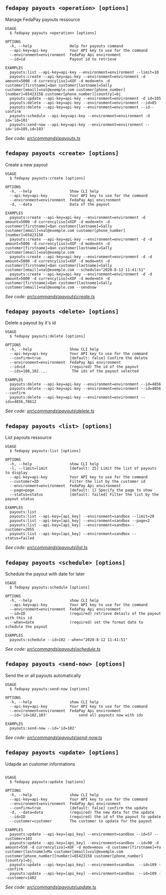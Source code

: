 ## `fedapay payouts <operation> [options]`

Manage FedaPay payouts ressource

```
USAGE
  $ fedapay payouts <operation> [options]

OPTIONS
  -h, --help                 Help for payouts command
  --api-key=api-key          Your API key to use for the command
  --environment=environment  FedaPay Api environment
  --id=id                    Payout id to retrieve

EXAMPLES
  payouts:list --api-key=api-key --environment=environment --limit=10
  payouts:create --api-key=api-key --environment=environment -d amount=5000 -d currency[iso]=XOF -d mode=mtn -d customer[firstname]=Qan customer[lastname]=Sally customer[email]=nal@exemple.com customer[phone_number][number]=65423158 customer[phone_number][country]=bj 
  payouts:update --api-key=api-key --environment=environment -d id=105
  payouts:delete --api-key=api-key --environment=environment --id=85 
  payouts:delete --api-key=api-key --environment=environment --id--confirm
  payouts:schedule --api-key=api-key --environment=environment -d id='id=101'
  payouts:send-now --api-key=api-key --environment=environment --id='id=105,id=103'
```

_See code: [src\commands\payouts.ts](https://github.com/brexis/fedapay-cli/blob/v0.0.0/src\commands\payouts.ts)_

## `fedapay payouts <create> [options]`

Create a new payout

```
USAGE
  $ fedapay payouts:create [options]

OPTIONS
  -h, --help                 Show CLI help
  --api-key=api-key          Your API key to use for the command
  --environment=environment  FedaPay Api environment
  -d, --data                 Data of the payout

EXAMPLES
  payouts:create --api-key=api-key --environment=environment -d amount=5000 -d currency[iso]=XOF -d mode=mtn -d customer[firstname]=Qan customer[lastname]=Sally customer[email]=nal@exemple.com customer[phone_number][number]=65423158 
  payouts:create --api-key=api-key --environment=environment -d -d amount=5000 -d currency[iso]=XOF -d mode=mtn -d customer[firstname]=Qan customer[lastname]=Sally customer[email]=nal@exemple.com 
  payouts:create --api-key=api-key --environment=environment -d -d amount=5000 -d currency[iso]=XOF -d mode=mtn -d customer[firstname]=Qan customer[lastname]=Sally customer[email]=nal@exemple.com --schedule="2020-8-12 11:41:51"
  payouts:create --api-key=api-key --environment=environment -d -d amount=5000 -d currency[iso]=XOF -d mode=mtn -d customer[firstname]=Qan customer[lastname]=Sally customer[email]=nal@exemple.com --sendnow

```

_See code: [src\commands\payouts\create.ts](https://github.com/brexis/fedapay-cli/blob/v0.0.0/src\commands\payouts\create.ts)_

## `fedapay payouts <delete> [options]`

Delete a payout by it's id

```
USAGE
  $ fedapay payouts:delete [options]

OPTIONS
  -h, --help                 Show CLI help
  --api-key=api-key          Your API key to use for the command
  --confirm=true             [default: false] Confirm the delete
  --environment=environment  FedaPay Api environment
  --id=id                    (required) The id of the payout
  --ids=108,102..,.           The ids of the payout selected

EXAMPLES
  payouts:delete --api-key=api-key --environment=environment --id=4856
  payouts:delete --api-key=api-key --environment=environment --id=4856 --confirm
  payouts:delete --api-key=api-key --environment=environment --ids=4856,78612 
```

_See code: [src\commands\payouts\delete.ts](https://github.com/brexis/fedapay-cli/blob/v0.0.0/src\commands\payouts\delete.ts)_

## `fedapay payouts <list> [options]`

List payouts ressource

```
USAGE
  $ fedapay payouts:list [options]

OPTIONS
  -h, --help                 show CLI help
  -l, --limit=limit          [default: 25] Limit the list of payouts to display
  --api-key=api-key          Your API key to use for the command
  --customer=ID              Filter the list by the customer id
  --environment=environment  FedaPay Api environment
  --page=page                [default: 1] Specify the page to show
  --status=status            [default: failed] Filter the list by the payout status

EXAMPLES
  payouts:list
  payouts:list --api-key=[api_key] --environment=sandbox --limit=20
  payouts:list --api-key=[api_key] --environment=sandbox --page=2
  payouts:list --api-key=[api_key] --environment=sandbox--customer=2055
  payouts:list --api-key=[api_key] --environment=sandbox --status=failed
```

_See code: [src\commands\payouts\list.ts](https://github.com/brexis/fedapay-cli/blob/v0.0.0/src\commands\payouts\list.ts)_

## `fedapay payouts <schedule> [options]`

Schedule the payout with date for later 

```
USAGE
  $ fedapay payouts:schedule [options]

OPTIONS
  -h, --help                 show CLI help
  --api-key=api-key          Your API key to use for the command
  --environment=environment  FedaPay Api environment
  --id=ID                    (required) retrieve details of the payout with this id
  --when=date                (required) set the format date to schedule the payout

EXAMPLES
  payouts:schedule --id=102 --when="2020-8-12 11:41:51"
```

_See code: [src\commands\payouts\schedule.ts](https://github.com/brexis/fedapay-cli/blob/v0.0.0/src\commands\payouts\schedule.ts)_
## `fedapay payouts <send-now> [options]`

Send the or all payouts automatically

```
USAGE
  $ fedapay payouts:send-now [options]

OPTIONS
  -h, --help                 show CLI help
  --api-key=api-key          Your API key to use for the command
  --environment=environment  FedaPay Api environment
  --id='id=102,103'              send all payouts now with ids 

EXAMPLES
  payouts:send-now --id='id=102'
```

_See code: [src\commands\payouts\send-now.ts](https://github.com/brexis/fedapay-cli/blob/v0.0.0/src\commands\payouts\send-now.ts)_


## `fedapay payouts <update> [options]`

Udapde an customer informations

```

USAGE
  $ fedapay payouts:update [options]

OPTIONS
  -h, --help                 show CLI help
  --api-key=api-key          Your API key to use for the command
  --environment=environment  FedaPay Api environment
  --confirm=true             [default: false] confirm the update
  -d, --data=data            (required) The new data for the update
  --id=ID                    (required) the id of the payout to update
  --customer=customer        The customer to update for the payout

EXAMPLES
  payouts:update --api-key=[api_key] --environment=sandbox --id=57 --customer=103
  payouts:update --api-key=[api_key] --environment=sandbox --id=90 -d amount=550 -d currency[iso]=XOF -d mode=moov -d customer[firstname]=Yu customer[lastname]=Ma customer[email]=vul@exemple.com customer[phone_number][number]=65423158 customer[phone_number][country]=bj,
  payouts:update --api-key=[api_key] --environment=sandbox  --id=109 --confirm
  payouts:update --api-key=[api_key] --environment=sandbox  --id=109 --customer=1402
```

_See code: [src\commands\payouts\update.ts](https://github.com/brexis/fedapay-cli/blob/v0.0.0/src\commands\payouts\update.ts)_
